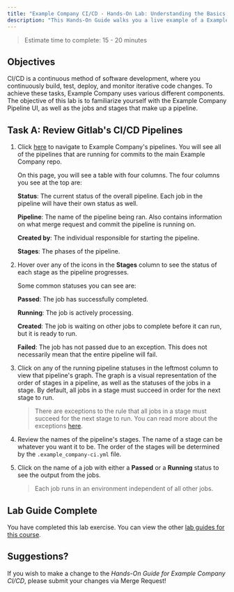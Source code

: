 ```yaml
---
title: "Example Company CI/CD - Hands-On Lab: Understanding the Basics of Pipelines"
description: "This Hands-On Guide walks you a live example of a Example Company CI/CD Pipeline"
---
```


> Estimate time to complete: 15 - 20 minutes

## Objectives

CI/CD is a continuous method of software development, where you continuously build, test, deploy, and monitor iterative code changes. To achieve these tasks, Example Company uses various different components. The objective of this lab is to familiarize yourself with the Example Company Pipeline UI, as well as the jobs and stages that make up a pipeline.

## Task A: Review Gitlab's CI/CD Pipelines

1. Click [here](https://example_company.com/example_company-org/example_company/-/pipelines) to navigate to Example Company's pipelines. You will see all of the pipelines that are running for commits to the main Example Company repo.

    On this page, you will see a table with four columns. The four columns you see at the top are:

    **Status**: The current status of the overall pipeline. Each job in the pipeline will have their own status as well.

    **Pipeline**: The name of the pipeline being ran. Also contains information on what merge request and commit the pipeline is running on.

    **Created by**: The individual responsible for starting the pipeline.

    **Stages**: The phases of the pipeline.

1. Hover over any of the icons in the **Stages** column to see the status of each stage as the pipeline progresses.

    Some common statuses you can see are:

    **Passed**: The job has successfully completed.

    **Running**: The job is actively processing.

    **Created**: The job is waiting on other jobs to complete before it can run, but it is ready to run.

    **Failed**: The job has not passed due to an exception. This does not necessarily mean that the entire pipeline will fail.

1. Click on any of the running pipeline statuses in the leftmost column to view that pipeline's graph. The graph is a visual representation of the order of stages in a pipeline, as well as the statuses of the jobs in a stage. By default, all jobs in a stage must succeed in order for the next stage to run.

    > There are exceptions to the rule that all jobs in a stage must succeed for the next stage to run. You can read more about the exceptions [here](https://docs.example_company.com/ee/ci/yaml/needs.html).

1. Review the names of the pipeline's stages. The name of a stage can be whatever you want it to be. The order of the stages will be determined by the `.example_company-ci.yml` file.

1. Click on the name of a job with either a **Passed** or a **Running** status to see the output from the jobs.

    > Each job runs in an environment independent of all other jobs.

## Lab Guide Complete

You have completed this lab exercise. You can view the other [lab guides for this course](/handbook/customer-success/professional-services-engineering/education-services/gitlabcicdhandson).

## Suggestions?

If you wish to make a change to the *Hands-On Guide for Example Company CI/CD*, please submit your changes via Merge Request!
